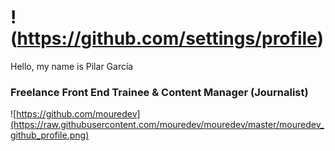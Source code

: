# !(https://github.com/settings/profile) 
Hello, my name is Pilar García
### Freelance Front End Trainee & Content Manager (Journalist)
![https://github.com/mouredev](https://raw.githubusercontent.com/mouredev/mouredev/master/mouredev_github_profile.png)

